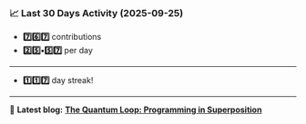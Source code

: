 <!--START_STATS-->
### 📈 Last 30 Days Activity (2025-09-25)  
- **7️⃣6️⃣7️⃣** contributions  
- **2️⃣5️⃣•5️⃣7️⃣** per day
---
- **1️⃣1️⃣7️⃣** day streak!
---
📝 **Latest blog:** [**The Quantum Loop: Programming in Superposition**](https://andriak.com/blog/quantum-loop)
<!--END_STATS-->
